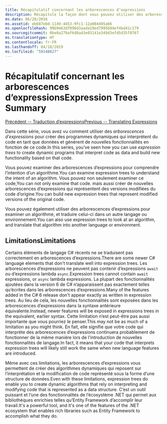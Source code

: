 ```yaml
---
title: Récapitulatif concernant les arborescences d’expressions
description: Récapitule la façon dont vous pouvez utiliser des arborescences d’expressions pour créer des programmes dynamiques qui interprètent du code en tant que données et génèrent de nouvelles fonctionnalités en fonction de ce code.
ms.date: 06/20/2016
ms.assetid: eb687ebd-1149-4453-9fc1-12a084495a66
ms.openlocfilehash: 99b9463df096d3aada19ed7995b04ef4bd41c179
ms.sourcegitcommit: 0be8a279af6d8a43e03141e349d3efd5d35f8767
ms.translationtype: HT
ms.contentlocale: fr-FR
ms.lasthandoff: 04/18/2019
ms.locfileid: "59148627"
---
```

# <a name="expression-trees-summary"></a><span data-ttu-id="eae62-103">Récapitulatif concernant les arborescences d’expressions</span><span class="sxs-lookup"><span data-stu-id="eae62-103">Expression Trees Summary</span></span>

[<span data-ttu-id="eae62-104">Précédent -- Traduction d’expressions</span><span class="sxs-lookup"><span data-stu-id="eae62-104">Previous -- Translating Expressions</span></span>](expression-trees-translating.md)

<span data-ttu-id="eae62-105">Dans cette série, vous avez vu comment utiliser des *arborescences d’expressions* pour créer des programmes dynamiques qui interprètent du code en tant que données et génèrent de nouvelles fonctionnalités en fonction de ce code.</span><span class="sxs-lookup"><span data-stu-id="eae62-105">In this series, you've seen how you can use *expression trees* to create dynamic programs that interpret code as data and build new functionality based on that code.</span></span>

<span data-ttu-id="eae62-106">Vous pouvez examiner des arborescences d’expressions pour comprendre l’intention d’un algorithme.</span><span class="sxs-lookup"><span data-stu-id="eae62-106">You can examine expression trees to understand the intent of an algorithm.</span></span> <span data-ttu-id="eae62-107">Vous pouvez non seulement examiner ce code,</span><span class="sxs-lookup"><span data-stu-id="eae62-107">You can not only examine that code.</span></span> <span data-ttu-id="eae62-108">mais aussi créer de nouvelles arborescences d’expressions qui représentent des versions modifiées du code d’origine.</span><span class="sxs-lookup"><span data-stu-id="eae62-108">You can build new expression trees that represent modified versions of the original code.</span></span>

<span data-ttu-id="eae62-109">Vous pouvez également utiliser des arborescences d’expressions pour examiner un algorithme, et traduire celui-ci dans un autre langage ou environnement.</span><span class="sxs-lookup"><span data-stu-id="eae62-109">You can also use expression trees to look at an algorithm, and translate that algorithm into another language or environment.</span></span> 

## <a name="limitations"></a><span data-ttu-id="eae62-110">Limitations</span><span class="sxs-lookup"><span data-stu-id="eae62-110">Limitations</span></span>

<span data-ttu-id="eae62-111">Certains éléments de langage C# récents ne se traduisent pas correctement en arborescences d’expressions.</span><span class="sxs-lookup"><span data-stu-id="eae62-111">There are some newer C# language elements that don't translate well into expression trees.</span></span> <span data-ttu-id="eae62-112">Les arborescences d’expressions ne peuvent pas contenir d’expressions `await` ou d’expressions lambda `async`.</span><span class="sxs-lookup"><span data-stu-id="eae62-112">Expression trees cannot contain `await` expressions, or `async` lambda expressions.</span></span> <span data-ttu-id="eae62-113">La plupart des fonctionnalités ajoutées dans la version 6 de C# n’apparaissent pas exactement telles qu’écrites dans les arborescences d’expressions.</span><span class="sxs-lookup"><span data-stu-id="eae62-113">Many of the features added in the C# 6 release don't appear exactly as written in expression trees.</span></span> <span data-ttu-id="eae62-114">Au lieu de cela, les nouvelles fonctionnalités sont exposées dans les arborescences d’expressions dans la syntaxe antérieure équivalente.</span><span class="sxs-lookup"><span data-stu-id="eae62-114">Instead, newer features will be exposed in expressions trees in the equivalent, earlier syntax.</span></span> <span data-ttu-id="eae62-115">Cette limitation n’est peut-être pas aussi importante que vous pourriez le penser.</span><span class="sxs-lookup"><span data-stu-id="eae62-115">This may not be as much of a limitation as you might think.</span></span> <span data-ttu-id="eae62-116">En fait, elle signifie que votre code qui interprète des arborescences d’expressions continuera probablement de fonctionner de la même manière lors de l’introduction de nouvelles fonctionnalités de langage.</span><span class="sxs-lookup"><span data-stu-id="eae62-116">In fact, it means that your code that interprets expression trees will likely still work the same when new language features are introduced.</span></span>

<span data-ttu-id="eae62-117">Même avec ces limitations, les arborescences d’expressions vous permettent de créer des algorithmes dynamiques qui reposent sur l’interprétation et la modification de code représenté sous la forme d’une structure de données.</span><span class="sxs-lookup"><span data-stu-id="eae62-117">Even with these limitations, expression trees do enable you to create dynamic algorithms that rely on interpreting and modifying code that is represented as a data structure.</span></span> <span data-ttu-id="eae62-118">C’est un outil puissant et l’une des fonctionnalités de l’écosystème .NET qui permet aux bibliothèques enrichies telles qu’Entity Framework d’accomplir leur travail.</span><span class="sxs-lookup"><span data-stu-id="eae62-118">It's a powerful tool, and it's one of the features of the .NET ecosystem that enables rich libraries such as Entity Framework to accomplish what they do.</span></span>
